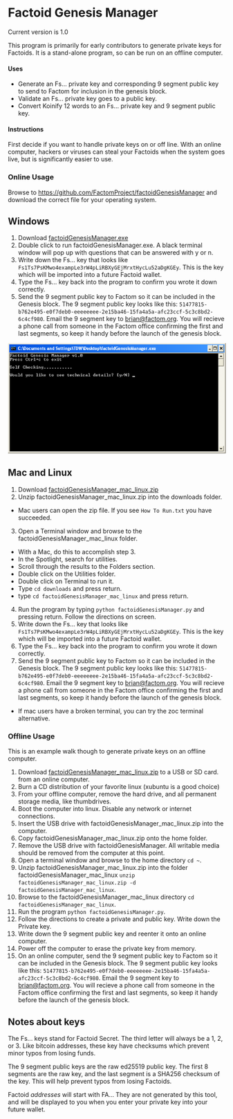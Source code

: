 Factoid Genesis Manager
==========

Current version is 1.0

This program is primarily for early contributors to generate private keys for Factoids.  It is a stand-alone program, so can be run on an offline computer.

#### Uses
- Generate an Fs... private key and corresponding 9 segment public key to send to Factom for inclusion in the genesis block.
- Validate an Fs... private key goes to a public key.
- Convert Koinify 12 words to an Fs... private key and 9 segment public key.



#### Instructions

First decide if you want to handle private keys on or off line. With an online computer, hackers or viruses can steal your Factoids when the system goes live, but is significantly easier to use.

### Online Usage

Browse to https://github.com/FactomProject/factoidGenesisManager and download the correct file for your operating system.

## Windows
1. Download [factoidGenesisManager.exe](https://github.com/FactomProject/factoidGenesisManager/blob/master/factoidGenesisManager.exe?raw=true)
2. Double click to run factoidGenesisManager.exe. A black terminal window will pop up with questions that can be answered with y or n. 
3. Write down the Fs... key that looks like `Fs1Ts7PsKMwo4exampLe3rW4pLiRBXyGEjMrxtHycLu52aDgKGEy`.  This is the key which will be imported into a future Factoid wallet.
4. Type the Fs... key back into the program to confirm you wrote it down correctly.
5. Send the 9 segment public key to Factom so it can be included in the Genesis block. The 9 segment public key looks like this: `51477815-b762e495-e0f7deb0-eeeeeeee-2e15ba46-15fa4a5a-afc23ccf-5c3c8bd2-6c4cf980`. Email the 9 segment key to brian@factom.org. You will recieve a phone call from someone in the Factom office confirming the first and last segments, so keep it handy before the launch of the genesis block.

![Windows Terminal](windows_example.png?raw=true)

## Mac and Linux

1. Download [factoidGenesisManager_mac_linux.zip](https://github.com/FactomProject/factoidGenesisManager/blob/master/factoidGenesisManager_mac_linux.zip?raw=true)
2. Unzip factoidGenesisManager_mac_linux.zip into the downloads folder.
  * Mac users can open the zip file. If you see `How To Run.txt` you have succeeded.
3. Open a Terminal window and browse to the factoidGenesisManager_mac_linux folder.
  * With a Mac, do this to accomplish step 3.
  * In the Spotlight, search for utilities.
  * Scroll through the results to the Folders section.
  * Double click on the Utilities folder.
  * Double click on Terminal to run it.
  * Type `cd downloads` and press return.
  * type `cd factoidGenesisManager_mac_linux` and press return.
4. Run the program by typing `python factoidGenesisManager.py` and pressing return. Follow the directions on screen.
5. Write down the Fs... key that looks like `Fs1Ts7PsKMwo4exampLe3rW4pLiRBXyGEjMrxtHycLu52aDgKGEy`.  This is the key which will be imported into a future Factoid wallet.
6. Type the Fs... key back into the program to confirm you wrote it down correctly.
7. Send the 9 segment public key to Factom so it can be included in the Genesis block. The 9 segment public key looks like this: `51477815-b762e495-e0f7deb0-eeeeeeee-2e15ba46-15fa4a5a-afc23ccf-5c3c8bd2-6c4cf980`. Email the 9 segment key to brian@factom.org. You will recieve a phone call from someone in the Factom office confirming the first and last segments, so keep it handy before the launch of the genesis block.

* If mac users have a broken terminal, you can try the zoc terminal alternative.

### Offline Usage
This is an example walk though to generate private keys on an offline computer.

1. Download [factoidGenesisManager_mac_linux.zip](https://github.com/FactomProject/factoidGenesisManager/blob/master/factoidGenesisManager_mac_linux.zip?raw=true) to a USB or SD card. from an online computer.
2. Burn a CD distribution of your favorite linux (xubuntu is a good choice)
3. From your offline computer, remove the hard drive, and all permanent storage media, like thumbdrives.
4. Boot the computer into linux. Disable any network or internet connections.
5. Insert the USB drive with factoidGenesisManager_mac_linux.zip into the computer.
6. Copy factoidGenesisManager_mac_linux.zip onto the home folder.
7. Remove the USB drive with factoidGenesisManager. All writable media should be removed from the computer at this point.
8. Open a terminal window and browse to the home directory `cd ~`.
9. Unzip factoidGenesisManager_mac_linux.zip into the folder factoidGenesisManager_mac_linux `unzip factoidGenesisManager_mac_linux.zip -d factoidGenesisManager_mac_linux`.
10. Browse to the factoidGenesisManager_mac_linux directory `cd factoidGenesisManager_mac_linux`.
11. Run the program `python factoidGenesisManager.py`.
12. Follow the directions to create a private and public key.  Write down the Private key.
13. Write down the 9 segment public key and reenter it onto an online computer.
14. Power off the computer to erase the private key from memory.
15. On an online computer, send the 9 segment public key to Factom so it can be included in the Genesis block. The 9 segment public key looks like this: `51477815-b762e495-e0f7deb0-eeeeeeee-2e15ba46-15fa4a5a-afc23ccf-5c3c8bd2-6c4cf980`. Email the 9 segment key to brian@factom.org. You will recieve a phone call from someone in the Factom office confirming the first and last segments, so keep it handy before the launch of the genesis block.

## Notes about keys

The Fs... keys stand for Factoid Secret.  The third letter will always be a 1, 2, or 3. Like bitcoin addresses, these key have checksums which prevent minor typos from losing funds.

The 9 segment public keys are the raw ed25519 public key.  The first 8 segments are the raw key, and the last segment is a SHA256 checksum of the key.  This will help prevent typos from losing Factoids.

Factoid *addresses* will start with FA... They are not generated by this tool, and will be displayed to you when you enter your private key into your future wallet.


